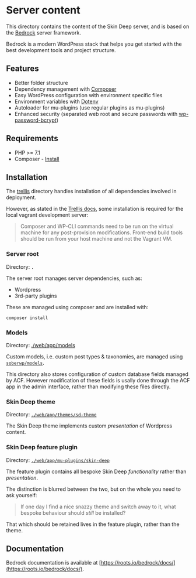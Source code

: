 # Server content

This directory contains the content of the Skin Deep server, and is based on the [Bedrock](https://roots.io/bedrock/) server framework.

Bedrock is a modern WordPress stack that helps you get started with the best development tools and project structure.

## Features

* Better folder structure
* Dependency management with [Composer](https://getcomposer.org)
* Easy WordPress configuration with environment specific files
* Environment variables with [Dotenv](https://github.com/vlucas/phpdotenv)
* Autoloader for mu-plugins (use regular plugins as mu-plugins)
* Enhanced security (separated web root and secure passwords with [wp-password-bcrypt](https://github.com/roots/wp-password-bcrypt))

## Requirements

* PHP >= 7.1
* Composer - [Install](https://getcomposer.org/doc/00-intro.md#installation-linux-unix-osx)

## Installation

The [trellis](../trellis) directory handles installation of all dependencies involved in deployment.

However, as stated in the [Trellis docs](https://roots.io/trellis/docs/local-development-setup/), some installation is required for the local vagrant development server:

> Composer and WP-CLI commands need to be run on the virtual machine for any post-provision modifications. Front-end build tools should be run from your host machine and not the Vagrant VM.

### Server root

Directory: `.`

The server root manages server dependencies, such as:
- Wordpress
- 3rd-party plugins

These are managed using composer and are installed with:
```
composer install
```

### Models

Directory: [./web/app/models](./web/app/models)

Custom models, i.e. custom post types & taxonomies, are managed using [`soberwp/models`](https://github.com/soberwp/models).

This directory also stores configuration of custom database fields managed by ACF.
However modification of these fields is usally done through the ACF app in the admin interface, rather than modifying these files directly.

### Skin Deep theme

Directory: [`./web/app/themes/sd-theme`](./web/app/themes/sd-theme)

The Skin Deep theme implements custom _presentation_ of Wordpress content.

### Skin Deep feature plugin

Directory: [`./web/app/mu-plugins/skin-deep`](./web/app/mu-plugins/skin-deep)

The feature plugin contains all bespoke Skin Deep _functionality_ rather than _presentation_.

The distinction is blurred between the two, but on the whole you need to ask yourself:

> If one day I find a nice snazzy theme and switch away to it, what bespoke behaviour should _still_ be installed?

That which should be retained lives in the feature plugin, rather than the theme.

## Documentation

Bedrock documentation is available at [https://roots.io/bedrock/docs/](https://roots.io/bedrock/docs/).
